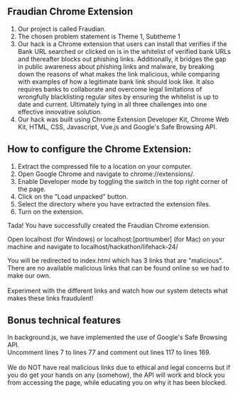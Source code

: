 ## Fraudian Chrome Extension
1. Our project is called Fraudian. 
2. The chosen problem statement is Theme 1, Subtheme 1
3. Our hack is a Chrome extension that users can install that verifies if the Bank URL searched or clicked on is in the whitelist of verified bank URLs and thereafter blocks out phishing links. Additionally, it bridges the gap in public awareness about phishing links and malware, by breaking down the reasons of what makes the link malicious, while comparing with examples of how a legitimate bank link should look like. It also requires banks to collaborate and overcome legal limitations of wrongfully blacklisting regular sites by ensuring the whitelist is up to date and current. Ultimately tying in all three challenges into one effective innovative solution.
5. Our hack was built using Chrome Extension Developer Kit, Chrome Web Kit, HTML, CSS, Javascript, Vue.js and Google's Safe Browsing API.


## How to configure the Chrome Extension:
1. Extract the compressed file to a location on your computer.
2. Open Google Chrome and navigate to chrome://extensions/.
3. Enable Developer mode by toggling the switch in the top right corner of the page.
4. Click on the "Load unpacked" button.
5. Select the directory where you have extracted the extension files.
6. Turn on the extension.

Tada! You have successfully created the Fraudian Chrome extension.

Open localhost (for Windows) or localhost:[portnumber] (for Mac) on your machine and navigate to localhost/hackathon/lifehack-24/ </br>

You will be redirected to index.html which has 3 links that are "malicious". There are no available malicious links that can be found online so we had to make our own.</br></br>
Experiment with the different links and watch how our system detects what makes these links fraudulent!

## Bonus technical features
In background.js, we have implemented the use of Google's Safe Browsing API. </br>
Uncomment lines 7 to lines 77 and comment out lines 117 to lines 169. </br></br>
We do NOT have real malicious links due to ethical and legal concerns but if you do get your hands on any (somehow), the API will work and block you from accessing the page, while educating you on why it has been blocked.

